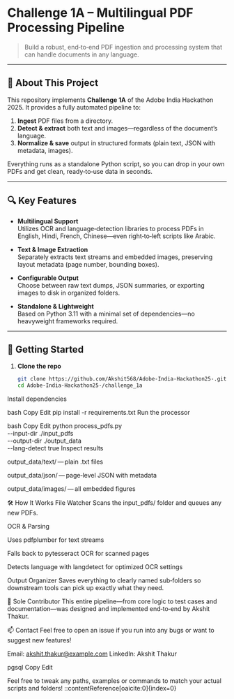 # Challenge 1A – Multilingual PDF Processing Pipeline

> Build a robust, end‑to‑end PDF ingestion and processing system that can handle documents in any language.

---

## 📝 About This Project

This repository implements **Challenge 1A** of the Adobe India Hackathon 2025. It provides a fully automated pipeline to:

1. **Ingest** PDF files from a directory.
2. **Detect & extract** both text and images—regardless of the document’s language.
3. **Normalize & save** output in structured formats (plain text, JSON with metadata, images).

Everything runs as a standalone Python script, so you can drop in your own PDFs and get clean, ready‑to‑use data in seconds.

---

## 🔍 Key Features

- **Multilingual Support**  
  Utilizes OCR and language‑detection libraries to process PDFs in English, Hindi, French, Chinese—even right‑to‑left scripts like Arabic.

- **Text & Image Extraction**  
  Separately extracts text streams and embedded images, preserving layout metadata (page number, bounding boxes).

- **Configurable Output**  
  Choose between raw text dumps, JSON summaries, or exporting images to disk in organized folders.

- **Standalone & Lightweight**  
  Based on Python 3.11 with a minimal set of dependencies—no heavyweight frameworks required.

---

## 🚀 Getting Started

1. **Clone the repo**  
   ```bash
   git clone https://github.com/Akshit568/Adobe-India-Hackathon25-.git
   cd Adobe-India-Hackathon25-/challenge_1a
Install dependencies

bash
Copy
Edit
pip install -r requirements.txt
Run the processor

bash
Copy
Edit
python process_pdfs.py \
  --input-dir    ./input_pdfs \
  --output-dir   ./output_data \
  --lang-detect  true
Inspect results

output_data/text/ — plain .txt files

output_data/json/ — page‑level JSON with metadata

output_data/images/ — all embedded figures

🛠️ How It Works
File Watcher
Scans the input_pdfs/ folder and queues any new PDFs.

OCR & Parsing

Uses pdfplumber for text streams

Falls back to pytesseract OCR for scanned pages

Detects language with langdetect for optimized OCR settings

Output Organizer
Saves everything to clearly named sub‑folders so downstream tools can pick up exactly what they need.

👤 Sole Contributor
This entire pipeline—from core logic to test cases and documentation—was designed and implemented end‑to‑end by Akshit Thakur.

📫 Contact
Feel free to open an issue if you run into any bugs or want to suggest new features!

Email: akshit.thakur@example.com
LinkedIn: Akshit Thakur

pgsql
Copy
Edit

Feel free to tweak any paths, examples or commands to match your actual scripts and folders!
::contentReference[oaicite:0]{index=0}
